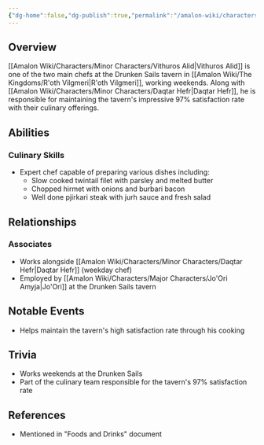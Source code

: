 ```yaml
---
{"dg-home":false,"dg-publish":true,"permalink":"/amalon-wiki/characters/minor-characters/vithuros-alid/","dgPassFrontmatter":true,"noteIcon":""}
---
```


## Overview
[[Amalon Wiki/Characters/Minor Characters/Vithuros Alid\|Vithuros Alid]] is one of the two main chefs at the Drunken Sails tavern in [[Amalon Wiki/The Kingdoms/R'oth Vilgmeri\|R'oth Vilgmeri]], working weekends. Along with [[Amalon Wiki/Characters/Minor Characters/Daqtar Hefr\|Daqtar Hefr]], he is responsible for maintaining the tavern's impressive 97% satisfaction rate with their culinary offerings.

## Abilities
### Culinary Skills
- Expert chef capable of preparing various dishes including:
  - Slow cooked twintail filet with parsley and melted butter
  - Chopped hirmet with onions and burbari bacon
  - Well done pjirkari steak with jurh sauce and fresh salad

## Relationships
### Associates
- Works alongside [[Amalon Wiki/Characters/Minor Characters/Daqtar Hefr\|Daqtar Hefr]] (weekday chef)
- Employed by [[Amalon Wiki/Characters/Major Characters/Jo'Ori Amyja\|Jo'Ori]] at the Drunken Sails tavern

## Notable Events
- Helps maintain the tavern's high satisfaction rate through his cooking

## Trivia
- Works weekends at the Drunken Sails
- Part of the culinary team responsible for the tavern's 97% satisfaction rate

## References
- Mentioned in "Foods and Drinks" document